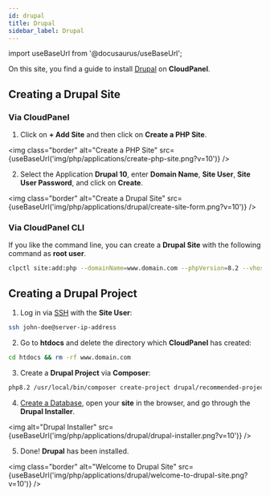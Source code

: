 ```yaml
---
id: drupal
title: Drupal
sidebar_label: Drupal
---
```


import useBaseUrl from '@docusaurus/useBaseUrl';

On this site, you find a guide to install [Drupal](https://www.drupal.org/) on **CloudPanel**.

## Creating a Drupal Site

### Via CloudPanel

1. Click on **+ Add Site** and then click on **Create a PHP Site**.

<img class="border" alt="Create a PHP Site" src={useBaseUrl('img/php/applications/create-php-site.png?v=10')} />

2. Select the Application **Drupal 10**, enter **Domain Name**, **Site User**, **Site User Password**, and click on **Create**.

<img class="border" alt="Create a Drupal Site" src={useBaseUrl('img/php/applications/drupal/create-site-form.png?v=10')} />

### Via CloudPanel CLI

If you like the command line, you can create a **Drupal Site** with the following command as **root user**.

```bash
clpctl site:add:php --domainName=www.domain.com --phpVersion=8.2 --vhostTemplate='Drupal 10' --siteUser='john-doe' --siteUserPassword='!secretPassword!'
```

## Creating a Drupal Project

1. Log in via [SSH](../../../frontend-area/ssh-ftp/#ssh-login) with the **Site User**:

```bash
ssh john-doe@server-ip-address
```

2. Go to **htdocs** and delete the directory which **CloudPanel** has created:

```bash
cd htdocs && rm -rf www.domain.com
```

3. Create a **Drupal Project** via **Composer**:

```bash
php8.2 /usr/local/bin/composer create-project drupal/recommended-project:^10 -n www.domain.com
```

4. [Create a Database](../../../frontend-area/databases/#adding-a-database), open your **site** in the browser, and go through the **Drupal Installer**.

<img alt="Drupal Installer" src={useBaseUrl('img/php/applications/drupal/drupal-installer.png?v=10')} />

5. Done! **Drupal** has been installed.

<img class="border" alt="Welcome to Drupal Site" src={useBaseUrl('img/php/applications/drupal/welcome-to-drupal-site.png?v=10')} />